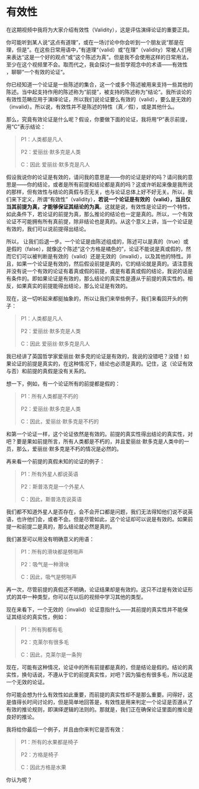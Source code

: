 # 有效性

在这期视频中我将为大家介绍有效性（Validity），这是评估演绎论证的重要正具。

你可能听到某人说“这点有道理”，或在一场讨论中你会听到一个朋友说“那是在理，但是”。在这些日常用语中，”有道理“（valid）或“在理”（validity）常被人们用来表达“这是一个好的观点”或“这个陈述为真”。但是我不会使用这样的日常用法，至少在这个视频里不会。取而代之，我会探讨一些哲学观念中的术语——有效性
，聊聊“一个有效的论证“。

你已经知道一个论证是一些陈述的集合，这一个或多个陈述被用来支持一些其他的陈述。当中起支持作用的陈述称为“前提”，被支持的陈述称为”结论“。我所谈论的有效性范畴应用于演绎论证，所以我们说论证要么有效的（valid），要么是无效的（invalid）。所以说，有效性并不是陈述的特性（真／假），或是其他什么。

那么，究竟有效论证是什么呢？假设，你要做下面的论证，我将用“P”表示前提，用“C”表示结论：

> P1：人类都是凡人
>
> P2：爱丽丝·默多克是人类
>
> C：因此 爱丽丝·默多克是凡人

假设我说你的论证是有效的，请问我的意思是——你的论证是好的吗？请问我的意思是——你的结论，或者是所有前提和结论都是真的吗？这或许听起来像是我所说的那样，但有效性与结论的真假与否无关，也与论证总体上好不好无关。所以，我们来下定义，所谓“有效性”（validity），**若说一个论证是有效的（valid），当且仅当其前提为真，才能够保证其结论的为真**。这就是说，有效性是论证的一个特性，如此条件下，若论证的前提为真，那么推论的结论也一定是真的。所以，一个有效论证不可能拥有所有真前提，除非结论也是真的。从这个意义上讲，当一个论证是有效的，我们可以说前提得出结论。

所以， 让我们后退一步。一个论证是由陈述组成的，陈述可以是真的（true）或是假的（false），就像这个陈述“这个方格是橘色的”，论证不能说是真或假的，然而它们可以被判断是有效的（valid）还是无效的（invalid），以及其他的特性。并且，如果一个论证是有效的，然后假设前提是真的，它的结论就是真的。请注意我并没有说一个有效的论证有着真或假的前提，或是有着真或假的结论，我说的话是有条件的。即如果论证是有效的，那么结论的真实性是遵从于前提的真实性的。相反，如果真实的前提能得出结论，那么论证是有效的。

现在，这一切听起来都挺抽象的，所以让我们来举些例子，我们来看回开头的例子：

> P1：人类都是凡人
>
> P2：爱丽丝·默多克是人类
>
> C：因此 爱丽丝·默多克是凡人

我已经讲了英国哲学家爱丽丝·默多克的论证是有效的，我说的没错吧？没错！如果论证的前提是真实的，在这种情况下，结论也必须是真的。记住，这（论证有效与否）和前提的真假是没有关系的。

想一下，例如，有一个论证所有的前提都是假的：

> P1：所有人类都是不朽的
>
> P2：爱丽丝·默多克是人类
>
> C：因此，爱丽丝·默多克是不朽的

和第一个论证一样，这个论证依然是有效的。前提的真实性得出结论的真实性，对吧？要是果如前提所言，所有人类都是不朽的，并且爱丽丝·默多克是人类中的一员，那么，爱丽丝·默多克是不朽的情况是必然的。

再来看一个前提的真假未知的论证的例子：

> P1：所有外星人都说英语
>
> P2：斯普洛克是一个外星人
>
> C：因此，斯普洛克说英语

我们都不知道外星人是否存在，会不会开口都是问题，我们无法得知他们说不说英语，也许他们会，或者不会。但是尽管如此，这个论证却可以说是有效的。如果前提一和前提二是真的，那么结论就必然是真的。

我们甚至可以用没有明确意义的用语：

> P1：所有的滑块都是劈啪声
>
> P2：吸气是一种滑块
>
> C：因此，吸气是劈啪声

再一次，尽管前提的真假还不明确，论证结果却是有效的。这只不过是有效论证形式的其中一种类型，你可以在以后的视频中学习其他的类型。

现在来看下，一个无效的（invalid）论证意指什么——其前提的真实性并不能保证其结论的真实性，例如：

> P1：所有狗都有毛
>
> P2：克莱尔有很多毛
>
> C：因此，克莱尔是一条狗

现在，可能有这种情况，论证中的所有前提都是真的，但是结论是假的。结论的真实性，换句话说，不遵从于它的前提真实性，对吧？因为猫也有很多毛，所以这是一个无效的论证。

你可能会想为什么有效性如此重要，而前提的真实性却不是那么重要。问得好，这是值得长时间讨论的，但是简单地回答是，有效性是用来判定一个论证是否遵从了有效的推论规则，即演绎逻辑的法则的。那就是，我们正在确保论证里面的推论是良好的推论。

我将给你最后一个例子，并且由你来判它是否有效：

> P1：所有的水果都是椅子
>
> P2：方格是椅子
>
> C：因此方格是水果

你认为呢？